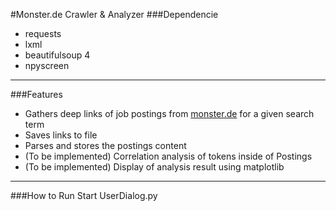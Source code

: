 #Monster.de Crawler & Analyzer
###Dependencie
* requests
* lxml
* beautifulsoup 4
* npyscreen
---
###Features
* Gathers deep links of job postings from [monster.de](https://monster.de) for a given search term
* Saves links to file
* Parses and stores the postings content
* (To be implemented) Correlation analysis of tokens inside of Postings
* (To be implemented) Display of analysis result using matplotlib
---
###How to Run
Start UserDialog.py